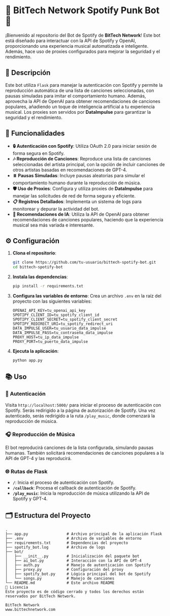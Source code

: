 # 🎵 **BitTech Network Spotify Punk Bot** 🤖

¡Bienvenido al repositorio del Bot de Spotify de **BitTech Network**! Este bot está diseñado para interactuar con la API de Spotify y OpenAI, proporcionando una experiencia musical automatizada e inteligente. Además, hace uso de proxies configurados para mejorar la seguridad y el rendimiento.

## 🎨 **Descripción**

Este bot utiliza `Flask` para manejar la autenticación con Spotify y permite la reproducción automática de una lista de canciones seleccionadas, con pausas simuladas para imitar el comportamiento humano. Además, aprovecha la API de OpenAI para obtener recomendaciones de canciones populares, añadiendo un toque de inteligencia artificial a tu experiencia musical. Los proxies son servidos por **DataImpulse** para garantizar la seguridad y el rendimiento.

## 🚀 **Funcionalidades**

- **🔒 Autenticación con Spotify**: Utiliza OAuth 2.0 para iniciar sesión de forma segura en Spotify.
- **🎶 Reproducción de Canciones**: Reproduce una lista de canciones seleccionadas del artista principal, con la opción de incluir canciones de otros artistas basadas en recomendaciones de GPT-4.
- **⏸️ Pausas Simuladas**: Incluye pausas aleatorias para simular el comportamiento humano durante la reproducción de música.
- **🛡️ Uso de Proxies**: Configura y utiliza proxies de **DataImpulse** para manejar las solicitudes de red de forma segura y eficiente.
- **📋 Registros Detallados**: Implementa un sistema de logs para monitorear y depurar la actividad del bot.
- **🤖 Recomendaciones de IA**: Utiliza la API de OpenAI para obtener recomendaciones de canciones populares, haciendo que la experiencia musical sea más variada e interesante.

## ⚙️ **Configuración**

1. **Clona el repositorio**:
    ```sh
    git clone https://github.com/tu-usuario/bittech-spotify-bot.git
    cd bittech-spotify-bot
    ```

2. **Instala las dependencias**:
    ```sh
    pip install -r requirements.txt
    ```

3. **Configura las variables de entorno**:
   Crea un archivo `.env` en la raíz del proyecto con las siguientes variables:
    ```env
    OPENAI_API_KEY=tu_openai_api_key
    SPOTIPY_CLIENT_ID=tu_spotify_client_id
    SPOTIPY_CLIENT_SECRET=tu_spotify_client_secret
    SPOTIPY_REDIRECT_URI=tu_spotify_redirect_uri
    DATA_IMPULSE_USER=tu_usuario_data_impulse
    DATA_IMPULSE_PASS=tu_contraseña_data_impulse
    PROXY_HOST=tu_ip_data_impulse
    PROXY_PORT=tu_puerto_data_impulse
    ```

4. **Ejecuta la aplicación**:
    ```sh
    python app.py
    ```

## 📚 **Uso**

### 🔑 **Autenticación**

Visita `http://localhost:5000/` para iniciar el proceso de autenticación con Spotify. Serás redirigido a la página de autorización de Spotify. Una vez autenticado, serás redirigido a la ruta `/play_music`, donde comenzará la reproducción de música.

### 🎧 **Reproducción de Música**

El bot reproducirá canciones de la lista configurada, simulando pausas humanas. También solicitará recomendaciones de canciones populares a la API de GPT-4 y las reproducirá.

### 🌐 **Rutas de Flask**

- **`/`**: Inicia el proceso de autenticación con Spotify.
- **`/callback`**: Procesa el callback de autenticación de Spotify.
- **`/play_music`**: Inicia la reproducción de música utilizando la API de Spotify y GPT-4.

## 🗂️ **Estructura del Proyecto**

```plaintext
.
├── app.py                 # Archivo principal de la aplicación Flask
├── .env                   # Archivo de variables de entorno
├── requirements.txt       # Dependencias del proyecto
├── spotify_bot.log        # Archivo de logs
├── bot/
│   ├── __init__.py        # Inicialización del paquete bot
│   ├── ai_bot.py          # Interacción con la API de GPT-4
│   ├── auth.py            # Manejo de autenticación con Spotify
│   ├── proxy.py           # Configuración del proxy
│   ├── spotify_bot.py     # Lógica principal del bot de Spotify
│   └── songs.py           # Manejo de canciones
└── README.md              # Este archivo README
📝 Licencia
Este proyecto es de código cerrado y todos los derechos están reservados por BitTech Network.

BitTech Network
www.bittechnetwork.com
